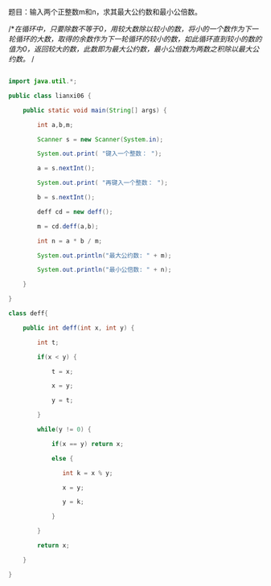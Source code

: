题目：输入两个正整数m和n，求其最大公约数和最小公倍数。   
/**在循环中，只要除数不等于0，用较大数除以较小的数，将小的一个数作为下一轮循环的大数，取得的余数作为下一轮循环的较小的数，如此循环直到较小的数的值为0，返回较大的数，此数即为最大公约数，最小公倍数为两数之积除以最大公约数。* /
```java  
import java.util.*;
public class lianxi06 { 
	public static void main(String[] args) {
		int a,b,m;
		Scanner s = new Scanner(System.in);
		System.out.print( "键入一个整数： "); 
		a = s.nextInt();
		System.out.print( "再键入一个整数： "); 
		b = s.nextInt();
		deff cd = new deff();
		m = cd.deff(a,b);
		int n = a * b / m;
		System.out.println("最大公约数: " + m);
		System.out.println("最小公倍数: " + n);
	} 
}
class deff{
	public int deff(int x, int y) {
		int t;
		if(x < y) {
			t = x;
			x = y;
			y = t;
		}  
		while(y != 0) {
			if(x == y) return x;
			else {
			   int k = x % y;
			   x = y;
			   y = k;
			}
		}
		return x;
	}
} 
```